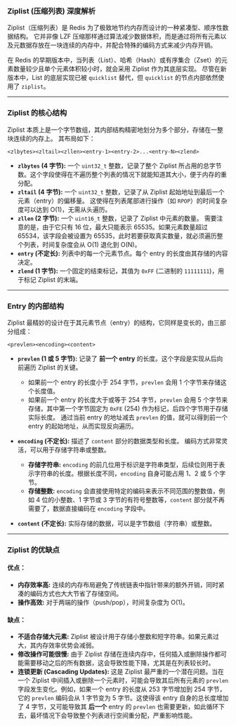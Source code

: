 
### Ziplist (压缩列表) 深度解析

Ziplist（压缩列表）是 Redis 为了极致地节约内存而设计的一种紧凑型、顺序性数据结构。 它并非像 LZF 压缩那样通过算法减少数据体积，而是通过将所有元素以及元数据存放在一块连续的内存中，并配合特殊的编码方式来减少内存开销。

在 Redis 的早期版本中，当列表（List）、哈希（Hash）或有序集合（Zset）的元素数量较少且单个元素体积较小时，就会采用 Ziplist 作为其底层实现。 尽管在新版本中，List 的底层实现已被 `quicklist` 替代，但 `quicklist` 的节点内部依然使用了 `ziplist`。

---

### Ziplist 的核心结构

Ziplist 本质上是一个字节数组，其内部结构精密地划分为多个部分，存储在一整块连续的内存上。 其布局如下：

`<zlbytes><zltail><zllen><entry-1><entry-2>...<entry-N><zlend>`

*   **`zlbytes` (4 字节):** 一个 `uint32_t` 整数，记录了整个 Ziplist 所占用的总字节数。这个字段使得在不遍历整个列表的情况下就能知道其大小，便于内存的重分配。
*   **`zltail` (4 字节):** 一个 `uint32_t` 整数，记录了从 Ziplist 起始地址到最后一个元素（entry）的偏移量。 这使得在列表尾部进行操作（如 `RPOP`）的时间复杂度可以达到 O(1)，无需从头遍历。
*   **`zllen` (2 字节):** 一个 `uint16_t` 整数，记录了 Ziplist 中元素的数量。 需要注意的是，由于它只有 16 位，最大只能表示 65535。如果元素数量超过 65534，该字段会被设置为 65535，此时若要获取真实数量，就必须遍历整个列表，时间复杂度会从 O(1) 退化到 O(N)。
*   **`entry` (不定长):** 列表中的每一个元素节点。每个 entry 的长度由其存储的内容决定。
*   **`zlend` (1 字节):** 一个固定的结束标记，其值为 `0xFF` (二进制的 `11111111`)，用于标记 Ziplist 的末端。

---

### Entry 的内部结构

Ziplist 最精妙的设计在于其元素节点（entry）的结构，它同样是变长的，由三部分组成：

`<prevlen><encoding><content>`

*   **`prevlen` (1 或 5 字节):** 记录了 **前一个 entry** 的长度。这个字段是实现从后向前遍历 Ziplist 的关键。
    *   如果前一个 entry 的长度小于 254 字节，`prevlen` 会用 1 个字节来存储这个长度值。
    *   如果前一个 entry 的长度大于或等于 254 字节，`prevlen` 会用 5 个字节来存储，其中第一个字节固定为 `0xFE` (254) 作为标记，后四个字节用于存储实际长度。
    通过当前 entry 的地址减去 `prevlen` 的值，就可以得到前一个 entry 的起始地址，从而实现反向遍历。

*   **`encoding` (不定长):** 描述了 `content` 部分的数据类型和长度。 编码方式非常灵活，可以用于存储字符串或整数。
    *   **存储字符串:** `encoding` 的前几位用于标识是字符串类型，后续位则用于表示字符串的长度。根据长度不同，`encoding` 自身可能占用 1、2 或 5 个字节。
    *   **存储整数:** `encoding` 会直接使用特定的编码来表示不同范围的整数值，例如 4 位的小整数、1 字节或 3 字节的有符号整数等，`content` 部分就不再需要了，数据直接编码在 `encoding` 字段中。

*   **`content` (不定长):** 实际存储的数据，可以是字节数组（字符串）或整数。

---

### Ziplist 的优缺点

#### 优点：
*   **内存效率高:** 连续的内存布局避免了传统链表中指针带来的额外开销，同时紧凑的编码方式也大大节省了存储空间。
*   **操作高效:** 对于两端的操作（push/pop），时间复杂度为 O(1)。

#### 缺点：
*   **不适合存储大元素:** Ziplist 被设计用于存储小整数和短字符串。如果元素过大，其内存效率优势会减弱。
*   **修改操作可能很慢:** 由于 Ziplist 存储在连续内存中，任何插入或删除操作都可能需要移动之后的所有数据，这会导致性能下降，尤其是在列表较长时。
*   **连锁更新 (Cascading Updates):** 这是 Ziplist 最严重的一个潜在问题。当在一个 Ziplist 中间插入或删除一个元素时，可能会导致其后所有元素的 `prevlen` 字段发生变化。例如，如果一个 entry 的长度从 253 字节增加到 254 字节，它的 `prevlen` 编码会从 1 字节变为 5 字节。这使得该 entry 自身的总长度增加了 4 字节，又可能导致其 **后一个** entry 的 `prevlen` 也需要更新，如此循环下去，最坏情况下会导致整个列表进行空间重分配，严重影响性能。

